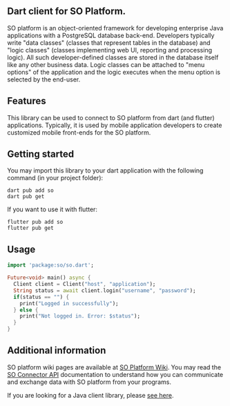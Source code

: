 <!-- 
This README describes the package. If you publish this package to pub.dev,
this README's contents appear on the landing page for your package.

For information about how to write a good package README, see the guide for
[writing package pages](https://dart.dev/guides/libraries/writing-package-pages). 

For general information about developing packages, see the Dart guide for
[creating packages](https://dart.dev/guides/libraries/create-library-packages)
and the Flutter guide for
[developing packages and plugins](https://flutter.dev/developing-packages). 
-->

## Dart client for SO Platform.  
  
SO platform is an object-oriented framework for developing enterprise Java applications with a PostgreSQL database
back-end. Developers typically write "data classes" (classes that represent tables in the database) and
"logic classes" (classes implementing web UI, reporting and processing logic). All such developer-defined classes are
stored in the database itself like any other business data. Logic classes can be attached to "menu options" of the
application and the logic executes when the menu option is selected by the end-user.  

## Features

This library can be used to connect to SO platform from dart (and flutter) applications. Typically,
it is used by mobile application developers to create customized mobile front-ends for the SO platform.
## Getting started

You may import this library to your dart application with the following command (in your project folder):

```shell
dart pub add so
dart pub get
```

If you want to use it with flutter:
```shell
flutter pub add so
flutter pub get
```

## Usage

```dart
import 'package:so/so.dart';

Future<void> main() async {
  Client client = Client("host", "application");
  String status = await client.login("username", "password");
  if(status == "") {
    print("Logged in successfully");
  } else {
    print("Not logged in. Error: $status");
  }
}
```
## Additional information

SO platform wiki pages are available at [SO Platform Wiki](https://github.com/syampillai/SOTraining/wiki).
You may read the [SO Connector API](https://github.com/syampillai/SOTraining/wiki/8900.-SO-Connector-API)
documentation to understand how you can communicate and exchange data with SO platform from your programs.

If you are looking for a Java client library, please [see here](https://github.com/syampillai/SOClient).